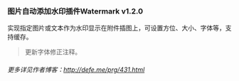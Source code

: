 ### 图片自动添加水印插件Watermark v1.2.0

实现指定图片或文本作为水印显示在附件插图上，可设置方位、大小、字体等，支持缓存。

 > 更新字体修正注释。

###### 更多详见作者博客：http://defe.me/prg/431.html